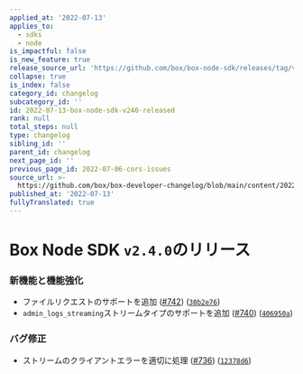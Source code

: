 ```yaml
---
applied_at: '2022-07-13'
applies_to:
  - sdks
  - node
is_impactful: false
is_new_feature: true
release_source_url: 'https://github.com/box/box-node-sdk/releases/tag/v2.4.0'
collapse: true
is_index: false
category_id: changelog
subcategory_id: ''
id: 2022-07-13-box-node-sdk-v240-released
rank: null
total_steps: null
type: changelog
sibling_id: ''
parent_id: changelog
next_page_id: ''
previous_page_id: 2022-07-06-cors-issues
source_url: >-
  https://github.com/box/box-developer-changelog/blob/main/content/2022/07-13-box-node-sdk-v240-released.md
published_at: '2022-07-13'
fullyTranslated: true
---
```

# Box Node SDK `v2.4.0`のリリース

### 新機能と機能強化

* ファイルリクエストのサポートを追加 ([#742][1]) ([`30b2e76`][2])
* `admin_logs_streaming`ストリームタイプのサポートを追加 ([#740][3]) ([`406950a`][4])

### バグ修正

* ストリームのクライアントエラーを適切に処理 ([#736][5]) ([`12378d6`][6])

[1]: https://github.com/box/box-node-sdk/issues/742

[2]: https://github.com/box/box-node-sdk/commit/30b2e767c6c3af68e1463cc801914f9889dc593c

[3]: https://github.com/box/box-node-sdk/issues/740

[4]: https://github.com/box/box-node-sdk/commit/406950a03af54a022427e0532e889a61e0d25152

[5]: https://github.com/box/box-node-sdk/issues/736

[6]: https://github.com/box/box-node-sdk/commit/12378d6755c2e3cddcb79439cdcbbe8e1e61df13
